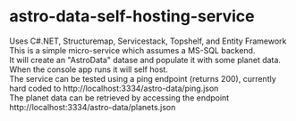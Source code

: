 # astro-data-self-hosting-service
Uses C#.NET, Structuremap, Servicestack, Topshelf, and Entity Framework
<br/>
This is a simple micro-service which assumes a MS-SQL backend.<br/>
It will create an "AstroData" datase and populate it with some planet data.<br/>
When the console app runs it will self host.<br/>
The service can be tested using a ping endpoint (returns 200), currently hard coded to http://localhost:3334/astro-data/ping.json<br/>
The planet data can be retrieved by accessing the endpoint http://localhost:3334/astro-data/planets.json<br/>

